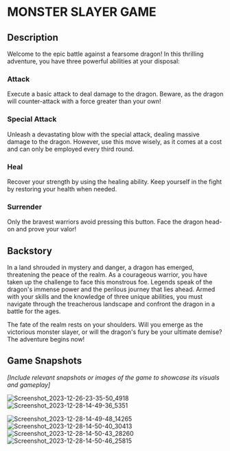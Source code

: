 # MONSTER SLAYER GAME

## Description

Welcome to the epic battle against a fearsome dragon! In this thrilling adventure, you have three powerful abilities at your disposal:

### Attack 
Execute a basic attack to deal damage to the dragon. Beware, as the dragon will counter-attack with a force greater than your own!

### Special Attack
Unleash a devastating blow with the special attack, dealing massive damage to the dragon. However, use this move wisely, as it comes at a cost and can only be employed every third round.

### Heal
Recover your strength by using the healing ability. Keep yourself in the fight by restoring your health when needed.

### Surrender
Only the bravest warriors avoid pressing this button. Face the dragon head-on and prove your valor!

## Backstory

In a land shrouded in mystery and danger, a dragon has emerged, threatening the peace of the realm. As a courageous warrior, you have taken up the challenge to face this monstrous foe. Legends speak of the dragon's immense power and the perilous journey that lies ahead. Armed with your skills and the knowledge of three unique abilities, you must navigate through the treacherous landscape and confront the dragon in a battle for the ages.

The fate of the realm rests on your shoulders. Will you emerge as the victorious monster slayer, or will the dragon's fury be your ultimate demise? The adventure begins now! 

## Game Snapshots
*[Include relevant snapshots or images of the game to showcase its visuals and gameplay]*

![Screenshot_2023-12-26-23-35-50_4918](https://github.com/Top-g-hash/MONSTER_SLAYER_GAME/assets/115820379/bf025066-e7d4-4407-b241-ea96a4a5c5f5)
![Screenshot_2023-12-28-14-49-36_5351](https://github.com/Top-g-hash/MONSTER_SLAYER_GAME/assets/115820379/cb5da133-264b-47ee-8196-f3265a9435f0)

![Screenshot_2023-12-28-14-49-48_14265](https://github.com/Top-g-hash/MONSTER_SLAYER_GAME/assets/115820379/b324a9ac-93dc-4c3c-bdec-36f1555b2500)
![Screenshot_2023-12-28-14-50-40_30413](https://github.com/Top-g-hash/MONSTER_SLAYER_GAME/assets/115820379/60ec44b5-0cfb-4d5e-9de4-cd820194c737)
![Screenshot_2023-12-28-14-50-43_28260](https://github.com/Top-g-hash/MONSTER_SLAYER_GAME/assets/115820379/9b57f8d2-65de-42f8-a25a-321b867bac5d)
![Screenshot_2023-12-28-14-50-46_25815](https://github.com/Top-g-hash/MONSTER_SLAYER_GAME/assets/115820379/6b110d1b-4807-4c88-900f-944b01447ec3)
